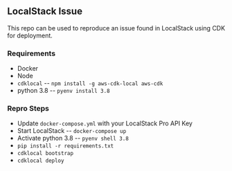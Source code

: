 ## LocalStack Issue

This repo can be used to reproduce an issue found in LocalStack using CDK for deployment.

### Requirements

- Docker
- Node
- `cdklocal` -- `npm install -g aws-cdk-local aws-cdk`
- python 3.8 -- `pyenv install 3.8`

### Repro Steps

- Update `docker-compose.yml` with your LocalStack Pro API Key
- Start LocalStack -- `docker-compose up`
- Activate python 3.8 -- `pyenv shell 3.8`
- `pip install -r requirements.txt`
- `cdklocal bootstrap`
- `cdklocal deploy`
